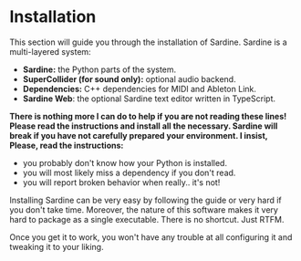 # Installation

This section will guide you through the installation of Sardine. Sardine is a multi-layered system:
- **Sardine:** the Python parts of the system.
- **SuperCollider (for sound only):** optional audio backend.
- **Dependencies:** C++ dependencies for MIDI and Ableton Link.
- **Sardine Web**: the optional Sardine text editor written in TypeScript.

**There is nothing more I can do to help if you are not reading these lines! Please read the instructions and install all the necessary. Sardine will break if you have not carefully prepared your environment. I insist, Please, read the instructions:**
- you probably don't know how your Python is installed.
- you will most likely miss a dependency if you don't read.
- you will report broken behavior when really.. it's not!

Installing Sardine can be very easy by following the guide or very hard if you don't take time. Moreover, the nature of this software makes it very hard to package as a single executable. There is no shortcut. Just RTFM.

Once you get it to work, you won't have any trouble at all configuring it and tweaking it to your liking.
